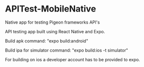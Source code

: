 # APITest-MobileNative
Native app for testing Pigeon frameworks API's


API testing app built using React Native and Expo.


Build apk command:                "expo build:android"

Build ipa for simulator command:  "expo build:ios -t simulator"


For building on ios a developer account has to be provided to expo.
